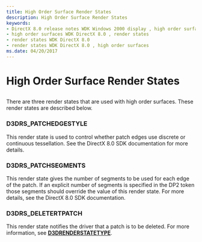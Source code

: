 ```yaml
---
title: High Order Surface Render States
description: High Order Surface Render States
keywords:
- DirectX 8.0 release notes WDK Windows 2000 display , high order surfaces, render states
- high order surfaces WDK DirectX 8.0 , render states
- render states WDK DirectX 8.0
- render states WDK DirectX 8.0 , high order surfaces
ms.date: 04/20/2017
---
```


# High Order Surface Render States


## <span id="ddk_high_order_surface_render_states_gg"></span><span id="DDK_HIGH_ORDER_SURFACE_RENDER_STATES_GG"></span>


There are three render states that are used with high order surfaces. These render states are described below.

### <span id="d3drs_patchedgestyle"></span><span id="D3DRS_PATCHEDGESTYLE"></span>D3DRS\_PATCHEDGESTYLE

This render state is used to control whether patch edges use discrete or continuous tessellation. See the DirectX 8.0 SDK documentation for more details.

### <span id="d3drs_patchsegments"></span><span id="D3DRS_PATCHSEGMENTS"></span>D3DRS\_PATCHSEGMENTS

This render state gives the number of segments to be used for each edge of the patch. If an explicit number of segments is specified in the DP2 token those segments should override the value of this render state. For more details, see the DirectX 8.0 SDK documentation.

### <span id="d3drs_deletertpatch"></span><span id="D3DRS_DELETERTPATCH"></span> D3DRS\_DELETERTPATCH

This render state notifies the driver that a patch is to be deleted. For more information, see [**D3DRENDERSTATETYPE**](/windows-hardware/drivers/ddi/d3d9types/ne-d3d9types-_d3drenderstatetype).

 

